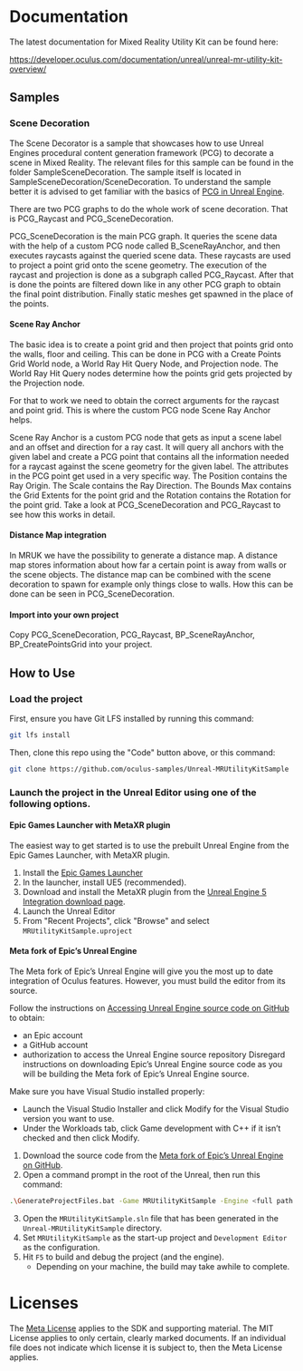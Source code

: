 # Documentation

The latest documentation for Mixed Reality Utility Kit can be found here:

https://developer.oculus.com/documentation/unreal/unreal-mr-utility-kit-overview/

## Samples

### Scene Decoration

The Scene Decorator is a sample that showcases how to use Unreal Engines procedural content generation framework (PCG) to decorate a scene in Mixed Reality.
The relevant files for this sample can be found in the folder SampleSceneDecoration. The sample itself is located in SampleSceneDecoration/SceneDecoration. To understand the sample better it is advised to get familiar with the basics of [PCG in Unreal Engine](https://dev.epicgames.com/documentation/en-us/unreal-engine/procedural-content-generation-overview).

There are two PCG graphs to do the whole work of scene decoration. That is PCG_Raycast and PCG_SceneDecoration.

PCG_SceneDecoration is the main PCG graph. It queries the scene data with the help of a custom PCG node called B_SceneRayAnchor, and then executes raycasts against the queried scene data. These raycasts are used to project a point grid onto the scene geometry. The execution of the raycast and projection is done as a subgraph called PCG_Raycast.
After that is done the points are filtered down like in any other PCG graph to obtain the final point distribution. Finally static meshes get spawned in the place of the points.

#### Scene Ray Anchor

The basic idea is to create a point grid and then project that points grid onto the walls, floor and ceiling. This can be done in PCG with a Create Points Grid World node, a World Ray Hit Query Node, and Projection node. The World Ray Hit Query nodes determine how the points grid gets projected by the Projection node.

For that to work we need to obtain the correct arguments for the raycast and point grid. This is where the custom PCG node Scene Ray Anchor helps.

Scene Ray Anchor is a custom PCG node that gets as input a scene label and an offset and direction for a ray cast. It will query all anchors with the given label and create a PCG point that contains all the information needed for a raycast against the scene geometry for the given label. The attributes in the PCG point get used in a very specific way. The Position contains the Ray Origin. The Scale contains the Ray Direction. The Bounds Max contains the Grid Extents for the point grid and the Rotation contains the Rotation for the point grid. Take a look at PCG_SceneDecoration and PCG_Raycast to see how this works in detail.

#### Distance Map integration

In MRUK we have the possibility to generate a distance map. A distance map stores information about how far a certain point is away from walls or the scene objects. The distance map can be combined with the scene decoration to spawn for example only things close to walls. How this can be done can be seen in PCG_SceneDecoration.

#### Import into your own project

Copy PCG_SceneDecoration, PCG_Raycast, BP_SceneRayAnchor, BP_CreatePointsGrid into your project.

## How to Use

### Load the project

First, ensure you have Git LFS installed by running this command:
```sh
git lfs install
```

Then, clone this repo using the "Code" button above, or this command:
```sh
git clone https://github.com/oculus-samples/Unreal-MRUtilityKitSample
```

### Launch the project in the Unreal Editor using one of the following options.

#### Epic Games Launcher with MetaXR plugin

The easiest way to get started is to use the prebuilt Unreal Engine from the Epic Games Launcher, with MetaXR plugin.

1. Install the [Epic Games Launcher](https://www.epicgames.com/store/en-US/download)
2. In the launcher, install UE5 (recommended).
3. Download and install the MetaXR plugin from the [Unreal Engine 5 Integration download page](https://developer.oculus.com/downloads/package/unreal-engine-5-integration).
4. Launch the Unreal Editor
5. From "Recent Projects", click "Browse" and select `MRUtilityKitSample.uproject`

#### Meta fork of Epic’s Unreal Engine

The Meta fork of Epic’s Unreal Engine will give you the most up to date integration of Oculus features. However, you must build the editor from its source.

Follow the instructions on [Accessing Unreal Engine source code on GitHub](https://www.unrealengine.com/en-US/ue-on-github) to obtain:
- an Epic account
- a GitHub account
- authorization to access the Unreal Engine source repository
Disregard instructions on downloading Epic’s Unreal Engine source code as you will be building the Meta fork of Epic’s Unreal Engine source.

Make sure you have Visual Studio installed properly:
- Launch the Visual Studio Installer and click Modify for the Visual Studio version you want to use.
- Under the Workloads tab, click Game development with C++ if it isn’t checked and then click Modify.

1. Download the source code from the [Meta fork of Epic’s Unreal Engine on GitHub](https://github.com/Oculus-VR/UnrealEngine).
2. Open a command prompt in the root of the Unreal, then run this command:
```sh
.\GenerateProjectFiles.bat -Game MRUtilityKitSample -Engine <full path to Unreal-MRUtilityKitSample directory>\MRUtilityKitSample.uproject
```
3. Open the `MRUtilityKitSample.sln` file that has been generated in the `Unreal-MRUtilityKitSample` directory.
4. Set `MRUtilityKitSample` as the start-up project and `Development Editor` as the configuration.
5. Hit `F5` to build and debug the project (and the engine).
    - Depending on your machine, the build may take awhile to complete.

# Licenses
The [Meta License](./LICENSE) applies to the SDK and supporting material. The MIT License applies to only certain, clearly marked documents. If an individual file does not indicate which license it is subject to, then the Meta License applies.
